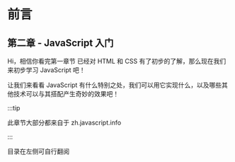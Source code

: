 # 前言

## 第二章 - JavaScript  入门

Hi，相信你看完第一章节 已经对 HTML 和 CSS 有了初步的了解，那么现在我们来初步学习 JavaScript 吧！

让我们来看看 JavaScript 有什么特别之处，我们可以用它实现什么，以及哪些其他技术可以与其搭配产生奇妙的效果吧！

:::tip

此章节大部分都来自于 zh.javascript.info

:::

目录在左侧可自行翻阅

